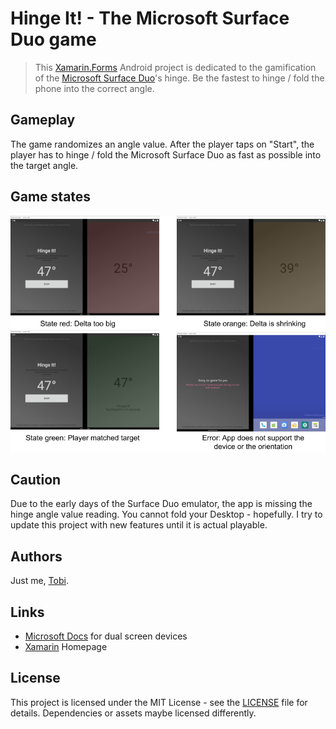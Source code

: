 # Hinge It! - The Microsoft Surface Duo game
> This [Xamarin.Forms](https://dotnet.microsoft.com/apps/xamarin) Android project is dedicated to the gamification of the [Microsoft Surface Duo](https://www.microsoft.com/en-us/surface/devices/surface-duo)'s hinge. Be the fastest to hinge / fold the phone into the correct angle.

## Gameplay
The game randomizes an angle value. After the player taps on "Start", the player has to hinge / fold the Microsoft Surface Duo as fast as possible into the target angle.

## Game states
![Summary](docs/summary.png)

## Caution
Due to the early days of the Surface Duo emulator, the app is missing the hinge angle value reading. You cannot fold your Desktop - hopefully. I try to update this project with new features until it is actual playable.

## Authors
Just me, [Tobi]([https://tscholze.github.io).

## Links
- [Microsoft Docs](https://docs.microsoft.com/en-us/dual-screen/android/get-duo-sdk?tabs=java) for dual screen devices
- [Xamarin](https://dotnet.microsoft.com/apps/xamarin) Homepage

## License
This project is licensed under the MIT License - see the [LICENSE](LICENSE) file for details.
Dependencies or assets maybe licensed differently.
